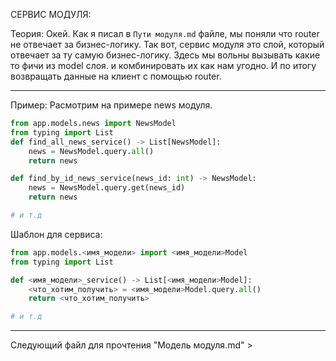 СЕРВИС МОДУЛЯ:

Теория:
Окей. Как я писал в `Пути модуля.md` файле, мы поняли что router не отвечает за бизнес-логику.
Так вот, сервис модуля это слой, который отвечает за ту самую бизнес-логику.
Здесь мы вольны вызывать какие то фичи из model слоя. и комбинировать их как нам угодно. 
И по итогу возвращать данные на клиент с помощью router. 

--------------------------------

Пример:
Расмотрим на примере news модуля.

```python
from app.models.news import NewsModel
from typing import List
def find_all_news_service() -> List[NewsModel]:
    news = NewsModel.query.all()
    return news

def find_by_id_news_service(news_id: int) -> NewsModel:
    news = NewsModel.query.get(news_id)
    return news

# и т.д 

```

Шаблон для сервиса:

```python
from app.models.<имя_модели> import <имя_модели>Model
from typing import List

def <имя_модели>_service() -> List[<имя_модели>Model]:
    <что_хотим_получить> = <имя_модели>Model.query.all()
    return <что_хотим_получить>

# и т.д 

```

--------------------------------

Следующий файл для прочтения "Модель модуля.md" >




